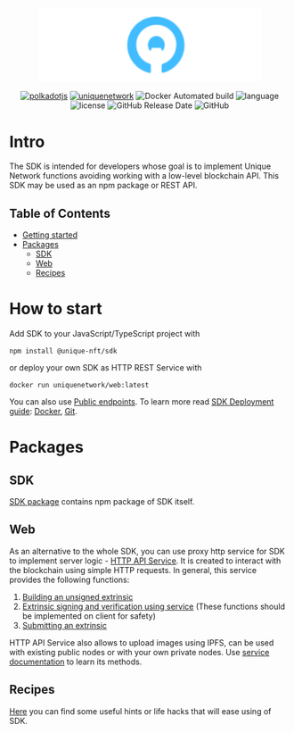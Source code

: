 <div align="center">
    <img width="400px" src="./doc/logo-white.svg" alt="Unique Network">

[![polkadotjs](https://img.shields.io/badge/polkadot-js-orange?style=flat-square)](https://polkadot.js.org) [![uniquenetwork](https://img.shields.io/badge/unique-network-blue?style=flat-square)](https://unique.network/) ![Docker Automated build](https://img.shields.io/docker/cloud/automated/uniquenetwork/marketplace-frontend?style=flat-square) ![language](https://img.shields.io/github/languages/top/uniquenetwork/unique-marketplace-frontend?style=flat-square) ![license](https://img.shields.io/badge/License-Apache%202.0-blue?logo=apache&style=flat-square)
![GitHub Release Date](https://img.shields.io/github/release-date/uniquenetwork/unique-marketplace-frontend?style=flat-square)
![GitHub](https://img.shields.io/github/v/tag/uniquenetwork/unique-marketplace-frontend?style=flat-square)

</div>


# Intro

The SDK is intended for developers whose goal is to implement Unique Network functions avoiding working with a low-level blockchain API.
This SDK may be used as an npm package or REST API.

## Table of Contents

- [Getting started](#how-to-start)
- [Packages](#Packages)
 	- [SDK](#SDK)
	- [Web](#Web)
	- [Recipes](#Resipes)

# How to start
Add SDK to your JavaScript/TypeScript project with

    npm install @unique-nft/sdk
or deploy your own SDK as HTTP REST Service with

    docker run uniquenetwork/web:latest
You can also use <a href="./packages/web/README.md#public-endpoints">Public endpoints</a>.
To learn more read <a href="./packages/web/README.md#sdk-deployment---getting-started-guide">SDK Deployment guide</a>:  <a href="https://github.com/UniqueNetwork/unique-sdk/blob/master/packages/web/README.md#docker">Docker</a>, <a href="https://github.com/UniqueNetwork/unique-sdk/blob/master/packages/web/README.md#git">Git</a>.

# Packages

## SDK
<a href="https://github.com/UniqueNetwork/unique-sdk/tree/master/packages/sdk">SDK package</a> contains npm package of SDK itself.

## Web
As an alternative to the whole SDK, you can use proxy http serviсe for SDK to implement server logic - <a href="https://github.com/UniqueNetwork/unique-sdk/tree/master/packages/web">HTTP API Service</a>.
It is created to interact with the blockchain using simple HTTP requests.
In general, this service provides the following functions:

 1. [Building an unsigned extrinsic](./packages/web#build-unsigned-extrinsic)
 2. <a href="./packages/web#sign-an-extrinsic">Extrinsic signing and verification using service</a> (These functions should be implemented on client for safety)
 3. <a href="./packages/web#Submit-extrinsic">Submitting an extrinsic</a>

HTTP API Service also allows to upload images using IPFS, can be used with existing public nodes or with your own private nodes.
Use <a href="./packages/web#readme">service documentation</a> to learn its methods.

## Recipes
<a href="./recipes">Here</a> you can find some useful hints or life hacks that will ease using of SDK.
